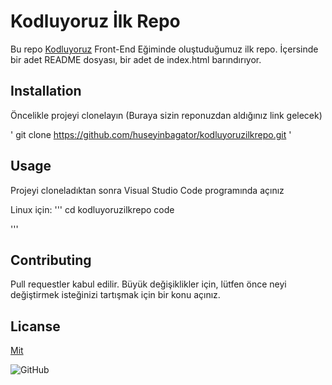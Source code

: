 # Kodluyoruz İlk Repo

Bu repo [Kodluyoruz](https://kodluyoruz.org/) Front-End Eğiminde oluştuduğumuz ilk repo. İçersinde bir adet README dosyası, bir adet de index.html barındırıyor.


## Installation 
Öncelikle projeyi  clonelayın (Buraya sizin reponuzdan aldığınız link gelecek)

'
git clone  https://github.com/huseyinbagator/kodluyoruzilkrepo.git 
'
## Usage

Projeyi cloneladıktan sonra Visual Studio Code programında açınız

Linux için:
'''
cd kodluyoruzilkrepo 
code

'''

## Contributing 

Pull requestler kabul edilir. Büyük değişiklikler için, lütfen önce neyi değiştirmek   isteğinizi tartışmak  için bir konu açınız.

## Licanse

[Mit](https://github.com/huseyinbagator/kodluyoruzilkrepo/blob/main/LICENSE)



![GitHub](https://www.freecodecamp.org/news/content/images/size/w2000/2022/07/git-github.png)